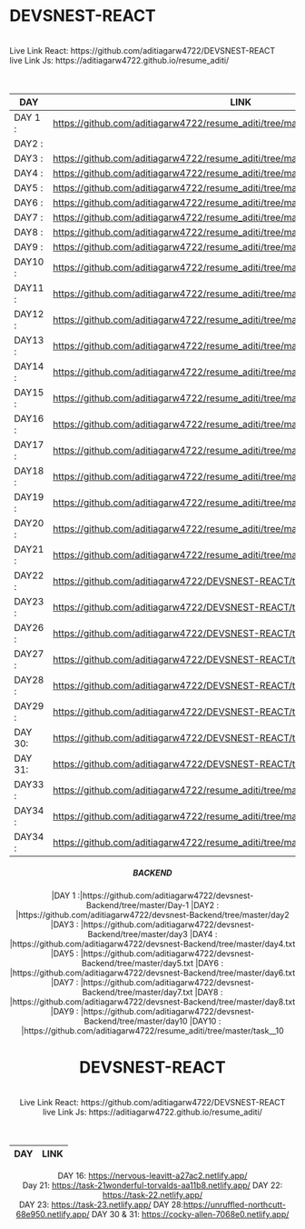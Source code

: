 <h1><b>DEVSNEST-REACT</b></h1>
<br />
Live Link React: https://github.com/aditiagarw4722/DEVSNEST-REACT
<br>
live Link Js: https://aditiagarw4722.github.io/resume_aditi/

<center>
  <br>
  <br>

| DAY  | LINK |
| ---| --- |
|DAY 1 : |https://github.com/aditiagarw4722/resume_aditi/tree/master/task_1|
|DAY2  : ||https://github.com/aditiagarw4722/resume_aditi/tree/master/task_1|
|DAY3  :  |https://github.com/aditiagarw4722/resume_aditi/tree/master/task_3
|DAY4  : |https://github.com/aditiagarw4722/resume_aditi/tree/master/task_4
|DAY5  : |https://github.com/aditiagarw4722/resume_aditi/tree/master/calculator
|DAY6  : |https://github.com/aditiagarw4722/resume_aditi/tree/master/task6
|DAY7  : |https://github.com/aditiagarw4722/resume_aditi/tree/master/task_7
|DAY8  : |https://github.com/aditiagarw4722/resume_aditi/tree/master/task_8
|DAY9  : |https://github.com/aditiagarw4722/resume_aditi/tree/master/task_9
|DAY10 : |https://github.com/aditiagarw4722/resume_aditi/tree/master/task__10
|DAY11 : |https://github.com/aditiagarw4722/resume_aditi/tree/master/task_11
|DAY12 : |https://github.com/aditiagarw4722/resume_aditi/tree/master/task12
|DAY13 : |https://github.com/aditiagarw4722/resume_aditi/tree/master/task_13
|DAY14 : |https://github.com/aditiagarw4722/resume_aditi/tree/master/taSK__14
|DAY15 : |https://github.com/aditiagarw4722/resume_aditi/tree/master/task_15
|DAY16 :  |https://github.com/aditiagarw4722/resume_aditi/tree/master/task_16
|DAY17 :  |https://github.com/aditiagarw4722/resume_aditi/tree/master/task__17/myreactapp
|DAY18 :  |https://github.com/aditiagarw4722/resume_aditi/tree/master/task__18/chess%20board
|DAY19 :  |https://github.com/aditiagarw4722/resume_aditi/tree/master/task_19/mycounterapp
|DAY20 :  |https://github.com/aditiagarw4722/resume_aditi/tree/master/task_20
|DAY21 :  |https://github.com/aditiagarw4722/resume_aditi/tree/master/task_21
|DAY22 :  |https://github.com/aditiagarw4722/DEVSNEST-REACT/tree/main/task_22
|DAY23 :  |https://github.com/aditiagarw4722/DEVSNEST-REACT/tree/main/task_23
|DAY26 :  |https://github.com/aditiagarw4722/DEVSNEST-REACT/tree/main/task_26/task_26
|DAY27 :  |https://github.com/aditiagarw4722/DEVSNEST-REACT/tree/main/task_27
|DAY28 :  |https://github.com/aditiagarw4722/DEVSNEST-REACT/tree/main/task_28
|DAY29 :  |https://github.com/aditiagarw4722/DEVSNEST-REACT/tree/master/src
|DAY 30:  |https://github.com/aditiagarw4722/DEVSNEST-REACT/tree/main/Task-30-31|
|DAY 31:  |https://github.com/aditiagarw4722/DEVSNEST-REACT/tree/main/Task-30-31|
|DAY33 :  |https://github.com/aditiagarw4722/resume_aditi/tree/master/THA-33
|DAY34 :  |https://github.com/aditiagarw4722/resume_aditi/tree/master/THA-33
|DAY34 :  |https://github.com/aditiagarw4722/resume_aditi/tree/master/THA-33
  
  <h5>BACKEND</h5>
 |DAY 1 :|https://github.com/aditiagarw4722/devsnest-Backend/tree/master/Day-1
|DAY2  : |https://github.com/aditiagarw4722/devsnest-Backend/tree/master/day2
|DAY3  : |https://github.com/aditiagarw4722/devsnest-Backend/tree/master/day3
|DAY4  : |https://github.com/aditiagarw4722/devsnest-Backend/tree/master/day4.txt
|DAY5  : |https://github.com/aditiagarw4722/devsnest-Backend/tree/master/day5.txt
|DAY6  : |https://github.com/aditiagarw4722/devsnest-Backend/tree/master/day6.txt
|DAY7  : |https://github.com/aditiagarw4722/devsnest-Backend/tree/master/day7.txt
|DAY8  : |https://github.com/aditiagarw4722/devsnest-Backend/tree/master/day8.txt
|DAY9  : |https://github.com/aditiagarw4722/devsnest-Backend/tree/master/day10
|DAY10 : |https://github.com/aditiagarw4722/resume_aditi/tree/master/task__10 

  
<h1><b>DEVSNEST-REACT</b></h1>
<br />
Live Link React: https://github.com/aditiagarw4722/DEVSNEST-REACT
<br>
live Link Js: https://aditiagarw4722.github.io/resume_aditi/

<center>
  <br>
  <br>

| DAY  | LINK |
| ---| --- |
DAY 16: https://nervous-leavitt-a27ac2.netlify.app/
<br>Day 21: https://task-21wonderful-torvalds-aa11b8.netlify.app/
DAY 22: https://task-22.netlify.app/
<br>DAY 23: https://task-23.netlify.app/
  DAY 28:https://unruffled-northcutt-68e950.netlify.app/
DAY 30 & 31: https://cocky-allen-7068e0.netlify.app/
